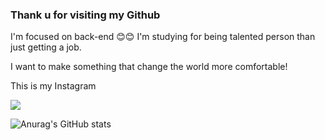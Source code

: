 ### Thank u for visiting my Github

I'm focused on back-end  😊😊
I'm studying for being talented person than just getting a job.

I want to make something that change the world more comfortable!
<!--
**hadongkyoun/hadongkyoun** is a ✨ _special_ ✨ repository because its `README.md` (this file) appears on your GitHub profile.

Here are some ideas to get you started:

- 🔭 I’m currently working on ...
- 🌱 I’m currently learning ...
- 👯 I’m looking to collaborate on ...
- 🤔 I’m looking for help with ...
- 💬 Ask me about ...
- 📫 How to reach me: ...
- 😄 Pronouns: ...
- ⚡ Fun fact: ...
-->
<body>
<p>This is my Instagram<br></p>
  <a href="https://www.instagram.com/dev._.had/" target="_blank"><img src="https://img.shields.io/badge/Instagram-E4405F?style=flat-    square&logo=Instagram&logoColor=white"/></a>

  
![Anurag's GitHub stats](https://github-readme-stats.vercel.app/api?username=hadongkyoun&show_icons=true&theme=radical)

